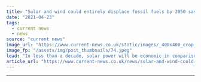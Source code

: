 ```yaml
---
title: "Solar and wind could entirely displace fossil fuels by 2050 says Carbon Tracker"
date: "2021-04-23"
tags: 
  - current news
  - news
source: "current news"
image_url: "https://www.current-news.co.uk/static/images/_400x400_crop_center-center/Offshore-wind-sun-Pexels-NC.jpeg"
image_fp: "/assets/img/post_thumbnails/74.jpeg"
lead: "​In less than a decade, solar power will be economic in comparison to local fossil fuels globally, while wind will be economic in more than half of cases."
article_url: "https://www.current-news.co.uk/news/solar-and-wind-could-entirely-displace-fossil-fuels-by-2050-says-carbon-tracker?utm_source=rss-feeds&utm_medium=rss&utm_campaign=rss"
---
```


---
